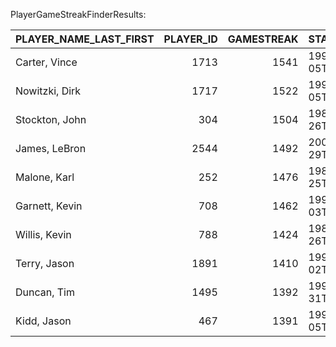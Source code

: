PlayerGameStreakFinderResults:

| PLAYER_NAME_LAST_FIRST   |   PLAYER_ID |   GAMESTREAK | STARTDATE           | ENDDATE             |   ACTIVESTREAK |   NUMSEASONS | LASTSEASON   | FIRSTSEASON   |
|:-------------------------|------------:|-------------:|:--------------------|:--------------------|---------------:|-------------:|:-------------|:--------------|
| Carter, Vince            |        1713 |         1541 | 1999-02-05T00:00:00 | 2020-03-11T00:00:00 |              1 |           22 | 2019-20      | 1998-99       |
| Nowitzki, Dirk           |        1717 |         1522 | 1999-02-05T00:00:00 | 2019-04-10T00:00:00 |              1 |           21 | 2018-19      | 1998-99       |
| Stockton, John           |         304 |         1504 | 1984-10-26T00:00:00 | 2003-04-16T00:00:00 |              1 |           19 | 2002-03      | 1984-85       |
| James, LeBron            |        2544 |         1492 | 2003-10-29T00:00:00 | 2024-04-14T00:00:00 |              1 |           21 | 2023-24      | 2003-04       |
| Malone, Karl             |         252 |         1476 | 1985-10-25T00:00:00 | 2004-04-14T00:00:00 |              1 |           19 | 2003-04      | 1985-86       |
| Garnett, Kevin           |         708 |         1462 | 1995-11-03T00:00:00 | 2016-01-23T00:00:00 |              1 |           21 | 2015-16      | 1995-96       |
| Willis, Kevin            |         788 |         1424 | 1984-10-26T00:00:00 | 2007-04-18T00:00:00 |              1 |           21 | 2006-07      | 1984-85       |
| Terry, Jason             |        1891 |         1410 | 1999-11-02T00:00:00 | 2018-04-11T00:00:00 |              1 |           19 | 2017-18      | 1999-00       |
| Duncan, Tim              |        1495 |         1392 | 1997-10-31T00:00:00 | 2016-04-12T00:00:00 |              1 |           19 | 2015-16      | 1997-98       |
| Kidd, Jason              |         467 |         1391 | 1994-11-05T00:00:00 | 2013-04-15T00:00:00 |              1 |           19 | 2012-13      | 1994-95       |